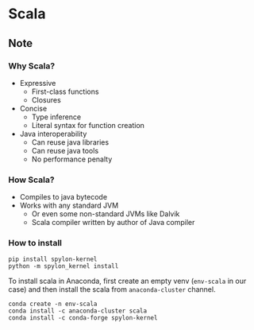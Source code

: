 # Scala

## Note

### Why Scala?

-   Expressive
    -   First-class functions
    -   Closures
-   Concise
    -   Type inference
    -   Literal syntax for function creation
-   Java interoperability
    -   Can reuse java libraries
    -   Can reuse java tools
    -   No performance penalty

### How Scala?

-   Compiles to java bytecode
-   Works with any standard JVM
    -   Or even some non-standard JVMs like Dalvik
    -   Scala compiler written by author of Java compiler

### How to install

```
pip install spylon-kernel
python -m spylon_kernel install
```

To install scala in Anaconda, first create an empty venv (`env-scala` in our case) and then install the scala from `anaconda-cluster` channel.

```
conda create -n env-scala
conda install -c anaconda-cluster scala
conda install -c conda-forge spylon-kernel
```